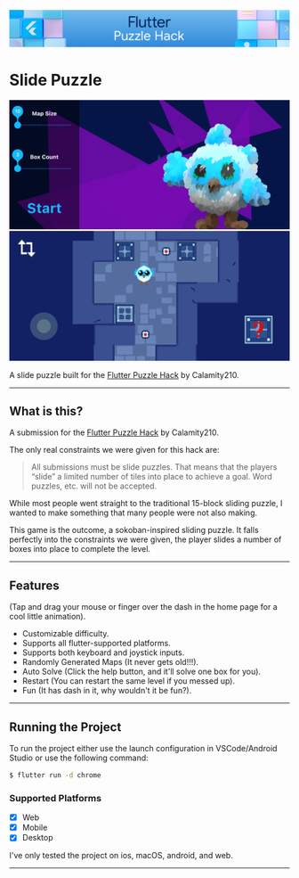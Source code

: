 ![Puzzle Banner][puzzle_banner]

# Slide Puzzle
![Home][home]
![Game][game]

A slide puzzle built for the [Flutter Puzzle Hack](https://flutterhack.devpost.com/) by Calamity210.

---

## What is this?
A submission for the [Flutter Puzzle Hack](https://flutterhack.devpost.com/) by Calamity210.

The only real constraints we were given for this hack are:
> All submissions must be slide puzzles. That means that the players “slide” a limited number of tiles into place to achieve a goal.
Word puzzles, etc. will not be accepted.

While most people went straight to the traditional 15-block sliding puzzle, I wanted to make something that many people were not also making.

This game is the outcome, a sokoban-inspired sliding puzzle. It falls perfectly into the constraints we were given, the player slides a number of boxes into place to complete the level.


---

## Features

(Tap and drag your mouse or finger over the dash in the home page for a cool little animation).

- Customizable difficulty.
- Supports all flutter-supported platforms.
- Supports both keyboard and joystick inputs.
- Randomly Generated Maps (It never gets old!!!).
- Auto Solve (Click the help button, and it'll solve one box for you).
- Restart (You can restart the same level if you messed up).
- Fun (It has dash in it, why wouldn't it be fun?).

---

## Running the Project

To run the project either use the launch configuration in VSCode/Android Studio or use the following command:

```sh
$ flutter run -d chrome
```

### Supported Platforms
- [x] Web
- [x] Mobile
- [x] Desktop

I've only tested the project on ios, macOS, android, and web.

---


[puzzle_banner]: art/puzzle_banner.png
[home]: art/home.png
[game]: art/game.png
